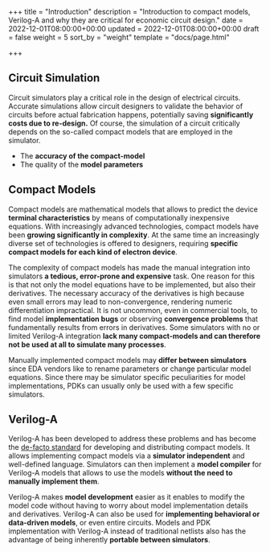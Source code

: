 +++
title = "Introduction"
description = "Introduction to compact models, Verilog-A and why they are critical for economic circuit design."
date = 2022-12-01T08:00:00+00:00
updated = 2022-12-01T08:00:00+00:00
draft = false
weight = 5
sort_by = "weight"
template = "docs/page.html"

+++

## Circuit Simulation 

Circuit simulators play a critical role in the design of electrical circuits.
Accurate simulations allow circuit designers to validate the behavior of circuits before actual fabrication happens, 
potentially saving **significantly costs due to re-design.**
Of course, the simulation of a circuit critically depends on the so-called compact models that are employed in the simulator.

* The **accuracy of the compact-model** 
* The quality of the **model parameters** 

## Compact Models 

Compact models are mathematical models that allows to predict the device **terminal characteristics** by means of computationally inexpensive equations. 
With increasingly advanced technologies, compact models have been **growing significantly in complexity**. 
At the same time an increasingly diverse set of technologies is offered to designers, requiring **specific compact models for each kind of electron device**. 

The complexity of compact models has made the manual integration into simulators **a tedious, error-prone and expensive** task.
One reason for this is that not only the model equations have to be implemented, but also their derivatives. 
The necessary accuracy of the derivatives is high because even small errors may lead to non-convergence, rendering numeric differentiation impractical. 
It is not uncommon, even in commercial tools, to find model **implementation bugs** or observing **convergence problems** that fundamentally results from errors in 
derivatives. 
Some simulators with no or limited Verilog-A integration **lack many compact-models and can therefore not be used at all to simulate many processes**.

Manually implemented compact models may **differ between simulators** since EDA vendors like to rename parameters or change particular model equations.
Since there may be simulator specific peculiarities for model implementations, PDKs can usually only be used with a few specific simulators.

## Verilog-A 

Verilog-A has been developed to address these problems and has become the [de-facto standard](https://si2.org/standard-models/) for developing and distributing compact models. 
It allows implementing compact models via a **simulator independent** and well-defined language. 
Simulators can then implement a **model compiler** for Verilog-A models that allows to use the models **without the need to manually implement them**. 

Verilog-A makes **model development** easier as it enables to modify the model code without having to worry about model implementation details and derivatives. 
Verilog-A can also be used for **implementing behavioral or data-driven models**, or even entire circuits.
Models and PDK implementation with Verilog-A instead of traditional netlists also has the advantage of being inherently **portable between simulators**. 


<!-- The difficulty of incorporating Verilog-A models into circuit simulators has been overcome 
with the help of specialized tools such as ADMS, which should eliminate the need for implementing all model
equations and their derivatives into simulators manually.

ADMS employs a **transpilation** approach that has significant drawbacks:

* The use of an intermediate language prohibits code optimization that would otherwise be possible when using an actual compiler. 
* Usually, only a sub-set of the Verilog-A standard is implemented.
* Functionality is highly simulator dependent, since the transpilation files have to be re-defined for each simulator. 

Furthermore, ADMS is not officially supported anymore and implementations found in popular open-source circuit simulators such as Ngspice and 
Xyce are buggy. 
Verilog-A compiled models are usually slower than hand implemented models and most commercial tools still manually implement each model. 

**OpenVAF** has been developed to overcome these issues by employing ...

* ... compilation of Verilog-A **directly to machine code** using techniques that are standard in the field of compiler construction. 
* ... state-of-the-art software development techniques such as **automated testing** and proper **version control**.
* ... definition of a **flexible interface to the compiled machine code** that can be implemented into circuit simulators. 
* ... use of standard libraries for compiler construction for enabling **user friendly error messages**. -->
